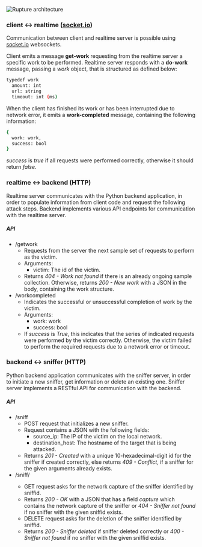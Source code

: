 ![Rupture architecture](http://i.imgur.com/Q0oVChp.png)

### client <-> realtime ([socket.io](http://socket.io/))

Communication between client and realtime server is possible using [socket.io](http://socket.io/) websockets.

Client emits a message **get-work** requesting from the realtime server a specific work to be performed. Realtime server responds with a **do-work** message, passing a *work* object, that is structured as defined below:
```sh
typedef work
  amount: int
  url: string
  timeout: int (ms)
```

When the client has finished its work or has been interrupted due to network error, it emits a **work-completed** message, containing the following information:
```sh
{
  work: work,
  success: bool
}
```
*success* is *true* if all requests were performed correctly, otherwise it should return *false*.


### realtime <-> backend (HTTP)

Realtime server communicates with the Python backend application, in order to populate information from client code and request the following attack steps. Backend implements various API endpoints for communication with the realtime server.

##### API

- /getwork
    - Requests from the server the next sample set of requests to perform as the victim.
    - Arguments:
        - victim: The id of the victim.
    - Returns *404 - Work not found* if there is an already ongoing sample collection. Otherwise, returns *200 - New work* with a JSON in the body, containing the work structure.
- /workcompleted
    - Indicates the successful or unsuccessful completion of work by the victim.
    - Arguments:
        - work: work
        - success: bool
    - If *success* is *True*, this indicates that the series of indicated requests were performed by the victim correctly. Otherwise, the victim failed to perform the required requests due to a network error or timeout.


### backend <-> sniffer (HTTP)

Python backend application communicates with the sniffer server, in order to initiate a new sniffer, get information or delete an existing one. Sniffer server implements a RESTful API for communication with the backend.

##### API

- /sniff
    - POST request that initializes a new sniffer.
    - Request contains a JSON with the following fields:
        - source_ip: The IP of the victim on the local network.
        - destination_host: The hostname of the target that is being attacked.
    - Returns *201 - Created* with a unique 10-hexadecimal-digit id for the sniffer if created correctly, else returns *409 - Conflict*, if a sniffer for the given arguments already exists.
- /sniff/<sniffid>
    - GET request asks for the network capture of the sniffer identified by sniffid.
    - Returns *200 - OK* with a JSON that has a field *capture* which contains the network capture of the sniffer or *404 - Sniffer not found* if no sniffer with the given sniffid exists.
    - DELETE request asks for the deletion of the sniffer identified by sniffid.
    - Returns *200 - Sniffer deleted* if sniffer deleted correctly or *400 - Sniffer not found* if no sniffer with the given sniffid exists.
